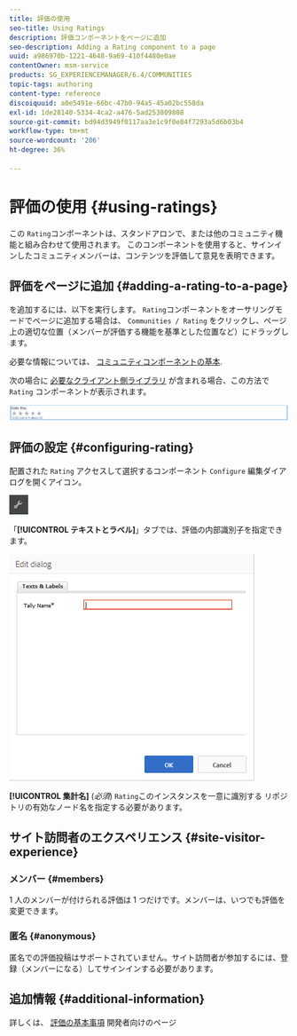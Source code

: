 ```yaml
---
title: 評価の使用
seo-title: Using Ratings
description: 評価コンポーネントをページに追加
seo-description: Adding a Rating component to a page
uuid: a986970b-1221-4648-9a69-410f4480e0ae
contentOwner: msm-service
products: SG_EXPERIENCEMANAGER/6.4/COMMUNITIES
topic-tags: authoring
content-type: reference
discoiquuid: a0e5491e-66bc-47b0-94a5-45a02bc558da
exl-id: 1de28140-5334-4ca2-a476-5ad253809808
source-git-commit: bd94d3949f0117aa3e1c9f0e84f7293a5d6b03b4
workflow-type: tm+mt
source-wordcount: '206'
ht-degree: 36%

---
```


# 評価の使用 {#using-ratings}

この `Rating`コンポーネントは、スタンドアロンで、または他のコミュニティ機能と組み合わせて使用されます。 このコンポーネントを使用すると、サインインしたコミュニティメンバーは、コンテンツを評価して意見を表明できます。

## 評価をページに追加 {#adding-a-rating-to-a-page}

を追加するには、以下を実行します。 `Rating`コンポーネントをオーサリングモードでページに追加する場合は、 `Communities / Rating` をクリックし、ページ上の適切な位置（メンバーが評価する機能を基準とした位置など）にドラッグします。

必要な情報については、 [コミュニティコンポーネントの基本](basics.md).

次の場合に [必要なクライアント側ライブラリ](rating-basics.md#essentials-for-client-side) が含まれる場合、この方法で `Rating` コンポーネントが表示されます。

![chlimage_1-493](assets/chlimage_1-493.png)

## 評価の設定 {#configuring-rating}

配置された `Rating` アクセスして選択するコンポーネント `Configure` 編集ダイアログを開くアイコン。

![chlimage_1-494](assets/chlimage_1-494.png)

「**[!UICONTROL テキストとラベル]**」タブでは、評価の内部識別子を指定できます。

![chlimage_1-495](assets/chlimage_1-495.png)

**[!UICONTROL 集計名]**
(*必須*) `Rating`このインスタンスを一意に識別する リポジトリの有効なノード名を指定する必要があります。

## サイト訪問者のエクスペリエンス {#site-visitor-experience}

### メンバー {#members}

1 人のメンバーが付けられる評価は 1 つだけです。メンバーは、いつでも評価を変更できます。

### 匿名 {#anonymous}

匿名での評価投稿はサポートされていません。サイト訪問者が参加するには、登録（メンバーになる）してサインインする必要があります。

## 追加情報 {#additional-information}

詳しくは、 [評価の基本事項](rating-basics.md) 開発者向けのページ
